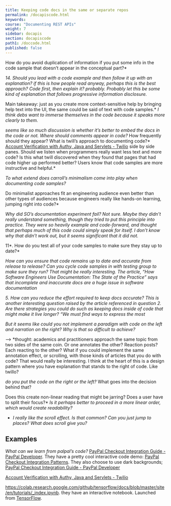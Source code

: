 ```yaml
---
title: Keeping code docs in the same or separate repos
permalink: /docapiscode.html
keywords:
course: "Documenting REST APIs"
weight: 7
sidebar: docapis
section: docapiscode
path1: /doccode.html
published: false
---
```



How do you avoid duplication of information if you put some info in the code sample that doesn’t appear in the conceptual part?*

*14. Should you lead with a code example and then follow it up with an explanation? if this is how people read anyway, perhaps this is the best approach? Code first, then explain it? probably. Probably let this be some kind of explanation that follows progressive information disclosure.*

Main takeaway: just as you create more context-sensitive help by bringing help text into the UI, the same could be said of text with code samples.*  *I think debs want to immerse themselves in the code because it speaks more clearly to them.*

*seems like so much discussion is whether it’s better to embed the docs in the code or not.*
 *Where should comments appear in code?*
 How frequently should they appear?
 What is twill’s approach to documenting code?*  [Account Verification with Authy, Java and Servlets - Twilio](https://www.twilio.com/docs/authy/tutorials/account-verification-java-servlets) side by side panes.
Should we listen when programmers really want less text and more code? Is this what twill discovered when they found that pages that had code higher up performed better? Users know that code samples are more instructive and helpful.*

*To what extend does carroll’s minimalism come into play when documenting code samples?*

Do minimalist approaches fit an engineering audience even better than other types of audiences because engineers really like hands-on learning, jumping right into code?*


*Why did SO’s documentation experiment fail? Not sure. Maybe they didn’t really understand something, though they tried to put this principle into practice.  They were so heavily example and code-forward, and thought that perhaps much of this code could simply speak for itself. I don’t know why that didn’t work out, but it seems significant that it did not.*

11*. How do you test all of your code samples to make sure they stay up to date?*

*How can you ensure that code remains up to date and accurate from release to release? Can you cycle code samples in with testing group to make sure they run? That might be really interesting.  The article, “How Software Engineers Use Documentation: The State of the Practice” says that incomplete and inaccurate docs are a huge issue in software documentation*

*5. How can you reduce the effort required to keep docs accurate? This is another interesting question raised by the article referenced in question 2. Are there strategies you could do such as keeping docs inside of code that might make it live longer? “We must find ways to express the most*

*But it seems like could you not implement a paradigm with code on the left and narration on the right? Why is that so difficult to achieve?*

—> *thought: academics and practitioners approach the same topic from two sides of the same coin. Or one annotates the other? Reaction posts? Each reacting to the other? What if you could implement the same annotation effect, or scrolling, with those kinds of articles that you do with code? That would really be interesting. I think at the heart of this is a design pattern where you have explanation that stands to the right of code. Like twillo?


*do you put the code on the right or the left?* What goes into the decision behind that?

Does this create non-linear reading that might be jarring? Does a user have to split their focus?*
*Is it perhaps better to proceed in a more linear order, which would create readability?*

- *I really like the scroll effect. Is that common? Can you just jump to places? What does scroll give you?*
## Examples

 *What can we learn from palpal’s code?* [PayPal Checkout Integration Guide - PayPal Developer](https://developer.paypal.com/docs/checkout/integrate/#1-get-the-code). They have a pretty cool interactive code demo: [PayPal Checkout Integration Patterns](https://developer.paypal.com/demo/checkout/#/pattern/confirm). They also choose to use dark backgrounds; [PayPal Checkout Integration Guide - PayPal Developer](https://developer.paypal.com/docs/checkout/integrate/#3-execute-the-payment)

 [Account Verification with Authy, Java and Servlets - Twilio](https://www.twilio.com/docs/authy/tutorials/account-verification-java-servlets)

 https://colab.research.google.com/github/tensorflow/docs/blob/master/site/en/tutorials/_index.ipynb. they have an interactive notebook. Launched from [TensorFlow](https://www.tensorflow.org/tutorials/).
